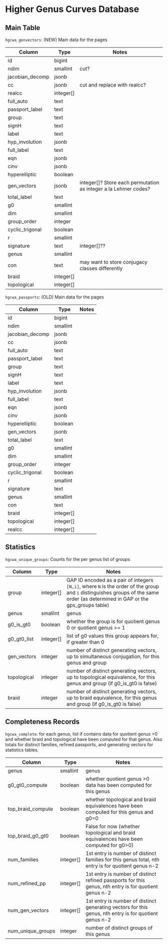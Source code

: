 # Higher Genus Curves Database



## Main Table

`hgcwa_genvectors`: (NEW) Main data for the pages

Column            | Type     | Notes
------------------|----------|------
id                | bigint   |
ndim              |smallint  |  cut?
jacobian_decomp   | jsonb    |
cc                | jsonb    |  cut and replace with realcc?
realcc|integer[]|
full_auto|text|
passport_label|text|
group|text|
signH|text|
label|text|
hyp_involution|jsonb|
full_label|text|
eqn|jsonb|
cinv|jsonb|
hyperelliptic|boolean|
gen_vectors|jsonb|  integer[]?  Store each permutation as integer a la Lehmer codes?
total_label|text|
g0|smallint|
dim|smallint|
group_order|integer|
cyclic_trigonal|boolean|
r|smallint|
signature|text|  integer[]??
genus|smallint|
con|text|  may want to store conjugacy classes differently
braid|integer[]|
topological|integer[]|



`hgcwa_passports`: (OLD) Main data for the pages

Column            | Type     | Notes
------------------|----------|------
id                | bigint   |
ndim              |smallint  |
jacobian_decomp   | jsonb    |
cc                | jsonb    |
full_auto|text|
passport_label|text|
group|text|
signH|text|
label|text|
hyp_involution|jsonb|
full_label|text|
eqn|jsonb|
cinv|jsonb|
hyperelliptic|boolean|
gen_vectors|jsonb|
total_label|text|
g0|smallint|
dim|smallint|
group_order|integer|
cyclic_trigonal|boolean|
r|smallint|
signature|text|
genus|smallint|
con|text|
braid|integer[]|
topological|integer[]|
realcc|integer[]



## Statistics

`hgcwa_unique_groups`: Counts for the per genus list of groups

Column            | Type     | Notes
------------------|----------|------
group             | integer[]| GAP ID encoded as a pair of integers `[N,i]`, where `N` is the order of the group and `i` distinguishes groups of the same order (as determined in GAP or the gps_groups table)
genus             | smallint | genus
g0_is_gt0         | boolean  | whether the group is for quotient genus 0 or quotient genus >= 1
g0_gt0_list       | integer[]| list of g0 values this group appears for, if greater than 0
gen_vectors       | integer  | number of distinct generating vectors, up to simultaneous conjugation, for this genus and group
topological       | integer  | number of distinct generating vectors, up to topological equivalence, for this genus and group (if g0_is_gt0 is false)
braid             | integer  | number of distinct generating vectors, up to braid equivalence, for this genus and group (if g0_is_gt0 is false)

 



## Completeness Records

`hgcwa_complete`: for each genus, list if contains data for quotient genus >0  and whether braid and topological have been computed for that genus. Also totals for 
distinct families, refined passports, and generating vectors for statistics tables. 

Column            | Type     | Notes
------------------|----------|------
genus             | smallint | genus
g0_gt0_compute    | boolean  | whether quotient genus >0 data has been computed for this genus
top_braid_compute | boolean  | whether topological and braid equivalences have been computed for this genus and g0=0
top_braid_g0_gt0  | boolean  | False for now (whether topological and braid equivalences have been computed for g0>0)
num_families      | integer[]| 1st entry is number of distinct families for this genus total, nth entry is for quotient genus n-2
num_refined_pp    | integer[]| 1st entry is number of distinct refined passports for this genus, nth entry is for quotient genus n-2
num_gen_vectors   | integer[]| 1st entry is number of distinct generating vectors for this genus, nth entry is for quotient genus n-2
num_unique_groups | integer  | number of distinct groups of this genus 

